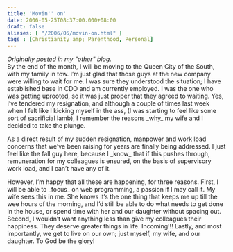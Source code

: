 ```yaml
---
title: 'Movin'' on'
date: 2006-05-25T08:37:00.000+08:00
draft: false
aliases: [ "/2006/05/movin-on.html" ]
tags : [Christianity amp; Parenthood, Personal]
---
```


_Originally [posted](http://trigger.cdo.linux.org.ph/?p=137) in my "other" blog._  
By the end of the month, I will be moving to the Queen City of the South, with my family in tow. I’m just glad that those guys at the new company were willing to wait for me. I was sure they understood the situation; I have established base in CDO and am currently employed. I was the one who was getting uprooted, so it was just proper that they agreed to waiting. Yes, I’ve tendered my resignation, and although a couple of times last week when I felt like I kicking myself in the ass, (I was starting to feel like some sort of sacrificial lamb), I remember the reasons \_why\_ my wife and I decided to take the plunge.  
  
As a direct result of my sudden resignation, manpower and work load concerns that we’ve been raising for years are finally being addressed. I just feel like the fall guy here, because I \_know\_ that if this pushes through, remuneration for my colleagues is ensured, on the basis of supervisory work load, and I can’t have any of it.  
  
However, I’m happy that all these are happening, for three reasons. First, I will be able to \_focus\_ on web programming, a passion if I may call it. My wife sees this in me. She knows it’s the one thing that keeps me up till the wee hours of the morning, and I’d still be able to do what needs to get done in the house, or spend time with her and our daughter without spacing out. Second, I wouldn’t want anything less than give my colleagues their happiness. They deserve greater things in life. Incoming!!! Lastly, and most importantly, we get to live on our own; just myself, my wife, and our daughter. To God be the glory!